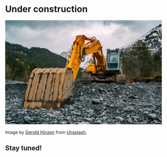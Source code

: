 # Under construction

<img class="img-fluid" src="/imgs/under-construction.jpg" alt="Under construction"/>

Image by [Gerold Hinzen](https://unsplash.com/de/@geroldhinzen?utm_content=creditCopyText&utm_medium=referral&utm_source=unsplash") from [Unsplash](https://unsplash.com/de/fotos/gelb-schwarzer-bagger-auf-felsigem-untergrund-WoZs8gGyQBY?utm_content=creditCopyText&utm_medium=referral&utm_source=unsplash).

## Stay tuned!
